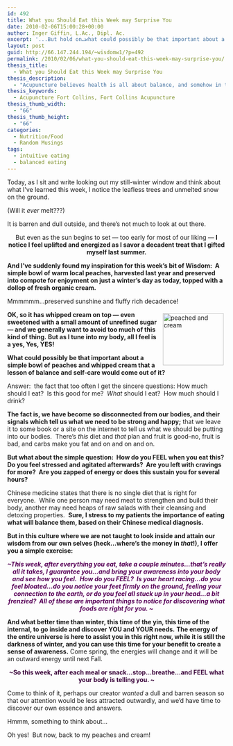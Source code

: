 ```yaml
---
id: 492
title: What you Should Eat this Week may Surprise You
date: 2010-02-06T15:00:28+00:00
author: Inger Giffin, L.Ac., Dipl. Ac.
excerpt: '...But hold on…what could possibly be that important about a simple bowl of peaches and whipped cream that a lesson of balance and self-care would come out of it? Answer:  the fact that too often I get the sincere questions: How much should I eat?  Is this good for me?  What should I eat?  How much should I drink?  The fact is, we have become so disconnected from our bodies, and their signals which tell us what we need to be strong and happy; that we leave it to some book or a site on the internet to tell us what we should be putting into our bodies.  There’s this diet and that plan and fruit is good–no, fruit is bad, and carbs make you fat and on and on and on.  But what about the simple question:  How do you FEEL when you eat this?'
layout: post
guid: http://66.147.244.194/~wisdomw1/?p=492
permalink: /2010/02/06/what-you-should-eat-this-week-may-surprise-you/
thesis_title:
  - What you Should Eat this Week may Surprise You
thesis_description:
  - "Acupuncture believes health is all about balance, and somehow in the midst of strict healthy eating we've got to find our own balance there too. "
thesis_keywords:
  - Acupuncture Fort Collins, Fort Collins Acupuncture
thesis_thumb_width:
  - "66"
thesis_thumb_height:
  - "66"
categories:
  - Nutrition/Food
  - Random Musings
tags:
  - intuitive eating
  - balanced eating
---
```

Today, as I sit and write looking out my still-winter window and think about what I’ve learned this week, I notice the leafless trees and unmelted snow on the ground.

(Will it _ever_ melt???)

It is barren and dull outside, and there’s not much to look at out there.

<p style="text-align: center;">
  But even as the sun begins to set &#8212; too early for most of our liking &#8212; <strong>I notice I feel uplifted and energized as I savor a decadent treat that I gifted myself last summer. </strong>
</p>

**And I’ve suddenly found my inspiration for this week’s bit of Wisdom:  A simple bowl of warm local peaches, harvested last year and preserved into compote for enjoyment on just a winter’s day as today, topped with a dollop of fresh organic cream.**

Mmmmmm…preserved sunshine and fluffy rich decadence!

<img src="http://origin.ih.constantcontact.com/fs085/1102844965003/img/8.jpg" alt="peached and cream" width="140" height="120" align="right" border="0" hspace="5" vspace="5" />

**OK, so it has whipped cream on top &#8212; even sweetened with a small amount of unrefined sugar &#8212; and we generally want to avoid too much of this kind of thing.** **But as I tune into my body, all I feel is a yes, Yes, YES!**

**What could possibly be that important about a simple bowl of peaches and whipped cream that a lesson of balance and self-care would come out of it?**

Answer:  the fact that too often I get the sincere questions: How much should I eat?  Is this good for me?  _What_ should I eat?  How much should I drink?

**The fact is, we have become so disconnected from our bodies, and their signals which tell us what we need to be strong and happy;** that we leave it to some book or a site on the internet to tell us what we should be putting into our bodies.  There’s _this_ diet and _that_ plan and fruit is good–no, fruit is bad, and carbs make you fat and on and on and on.

**But what about the simple question:  How do you FEEL when you eat this?  Do you feel stressed and agitated afterwards?  Are you left with cravings for more?  Are you zapped of energy or does this sustain you for several hours?**

Chinese medicine states that there is no single diet that is right for everyone.  While one person may need meat to strengthen and build their body, another may need heaps of raw salads with their cleansing and detoxing properties.  **Sure, I stress to my patients the importance of eating what will balance them, based on their Chinese medical diagnosis.**

**But in this culture where we are not taught to look inside and attain our wisdom from our own selves (heck…where’s the money in _that_!), I offer you a simple exercise:**

<p style="text-align: center;">
  <span style="color: #570057;"><strong><em>~This week, after everything you eat, take a couple minutes…that’s really all it takes, I guarantee you…and bring your awareness into your body and see how you feel.  How do you FEEL?  Is your heart racing…do you feel bloated…do you notice your feet firmly on the ground, feeling your connection to the earth, or do you feel all stuck up in your head…a bit frenzied?  All of these are important things to notice for discovering what foods are right for you. ~</em></strong></span>
</p>

**And what better time than winter, this time of the yin, this time of the internal, to go inside and discover YOU and YOUR needs.** **The energy of the entire universe is here to assist you in this right now, while it is still the darkness of winter, and you can use this time for your benefit to create a sense of awareness.** Come spring, the energies will change and it will be an outward energy until next Fall.

<p style="text-align: center;">
  <span style="color: #380038;"><strong>~So this week, after each meal or snack…stop…breathe…and FEEL what your body is telling you. ~</strong></span>
</p>

Come to think of it, perhaps our creator _wanted_ a dull and barren season so that our attention would be less attracted outwardly, and we’d have time to discover our own essence and answers.

Hmmm, something to think about…

Oh yes!  But now, back to my peaches and cream!